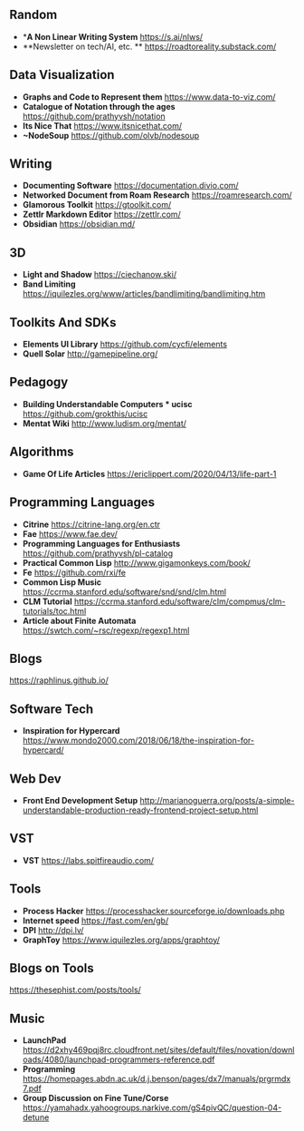## Random
- ***A Non Linear Writing System** https://s.ai/nlws/
- **Newsletter on tech/AI, etc. ** https://roadtoreality.substack.com/
## Data Visualization
- **Graphs and Code to Represent them** https://www.data-to-viz.com/
- **Catalogue of Notation through the ages** https://github.com/prathyvsh/notation
- **Its Nice That** https://www.itsnicethat.com/
- **~NodeSoup** https://github.com/olvb/nodesoup

## Writing
- **Documenting Software** https://documentation.divio.com/
- **Networked Document from Roam Research** https://roamresearch.com/
- **Glamorous Toolkit** https://gtoolkit.com/
- **Zettlr Markdown Editor** https://zettlr.com/
- **Obsidian** https://obsidian.md/

## 3D
- **Light and Shadow** https://ciechanow.ski/
- **Band Limiting** https://iquilezles.org/www/articles/bandlimiting/bandlimiting.htm

## Toolkits And SDKs
- **Elements UI Library** https://github.com/cycfi/elements
- **Quell Solar** http://gamepipeline.org/

## Pedagogy
- **Building Understandable Computers * ucisc** https://github.com/grokthis/ucisc
- **Mentat Wiki** http://www.ludism.org/mentat/

## Algorithms
- **Game Of Life Articles** https://ericlippert.com/2020/04/13/life-part-1

## Programming Languages
- **Citrine** https://citrine-lang.org/en.ctr
- **Fae** https://www.fae.dev/
- **Programming Languages for Enthusiasts** https://github.com/prathyvsh/pl-catalog
- **Practical Common Lisp** http://www.gigamonkeys.com/book/
- **Fe** https://github.com/rxi/fe
- **Common Lisp Music** https://ccrma.stanford.edu/software/snd/snd/clm.html
- **CLM Tutorial** https://ccrma.stanford.edu/software/clm/compmus/clm-tutorials/toc.html
- **Article about Finite Automata** https://swtch.com/~rsc/regexp/regexp1.html

## Blogs
https://raphlinus.github.io/

## Software Tech
- **Inspiration for Hypercard** https://www.mondo2000.com/2018/06/18/the-inspiration-for-hypercard/

## Web Dev
- **Front End Development Setup** http://marianoguerra.org/posts/a-simple-understandable-production-ready-frontend-project-setup.html

## VST
- **VST** https://labs.spitfireaudio.com/

## Tools
- **Process Hacker** https://processhacker.sourceforge.io/downloads.php
- **Internet speed** https://fast.com/en/gb/ 
- **DPI** http://dpi.lv/
- **GraphToy** https://www.iquilezles.org/apps/graphtoy/

## Blogs on Tools
https://thesephist.com/posts/tools/

## Music
- **LaunchPad** https://d2xhy469pqj8rc.cloudfront.net/sites/default/files/novation/downloads/4080/launchpad-programmers-reference.pdf
- **Programming** https://homepages.abdn.ac.uk/d.j.benson/pages/dx7/manuals/prgrmdx7.pdf
- **Group Discussion on Fine Tune/Corse** https://yamahadx.yahoogroups.narkive.com/gS4pivQC/question-04-detune
